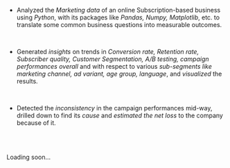 -   Analyzed the *Marketing data* of an online Subscription-based business using *Python*, with its packages like *Pandas, Numpy, Matplotlib*, etc. to translate some common business questions into measurable outcomes.
<br/>

- 	Generated *insights* on trends in _Conversion rate, Retention rate, Subscriber quality, Customer Segmentation, A/B testing, campaign performances overall_ and with respect to various _sub-segments like marketing channel, ad variant, age group, language_, and *visualized* the results.
<br/>

- 	Detected the *inconsistency* in the campaign performances mid-way, drilled down to find its _cause_ and *estimated the net loss* to the company because of it.

<br/>
<br/>

Loading soon...
